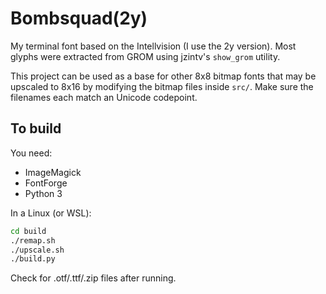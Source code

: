 # Bombsquad(2y)
My terminal font based on the Intellvision (I use the 2y version). Most glyphs were extracted from GROM using jzintv's `show_grom` utility.

This project can be used as a base for other 8x8 bitmap fonts that may be upscaled to 8x16 by modifying the bitmap files inside `src/`. Make sure the filenames each match an Unicode codepoint.

## To build
You need:
- ImageMagick
- FontForge
- Python 3

In a Linux (or WSL):
```sh
cd build
./remap.sh
./upscale.sh
./build.py
```
Check for .otf/.ttf/.zip files after running.

